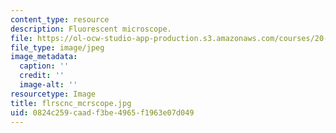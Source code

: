 ```yaml
---
content_type: resource
description: Fluorescent microscope.
file: https://ol-ocw-studio-app-production.s3.amazonaws.com/courses/20-109-laboratory-fundamentals-in-biological-engineering-fall-2007/0824c259caadf3be4965f1963e07d049_flrscnc_mcrscope.jpg
file_type: image/jpeg
image_metadata:
  caption: ''
  credit: ''
  image-alt: ''
resourcetype: Image
title: flrscnc_mcrscope.jpg
uid: 0824c259-caad-f3be-4965-f1963e07d049
---
```

